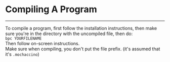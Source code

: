 # Compiling A Program
---
To compile a program, first follow the installation instructions, then make sure you're in the directory with the uncompiled file, then do: <br>
`bpc YOURFILENAME` <br>
Then follow on-screen instructions. <br>
Make sure when compiling, you don't put the file prefix. (it's assumed that it's `.mochaccino`)
